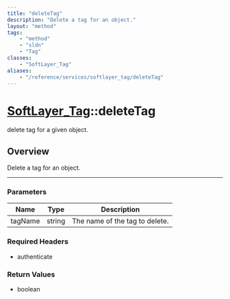 ```yaml
---
title: "deleteTag"
description: "Delete a tag for an object."
layout: "method"
tags:
    - "method"
    - "sldn"
    - "Tag"
classes:
    - "SoftLayer_Tag"
aliases:
    - "/reference/services/softlayer_tag/deleteTag"
---
```

# [SoftLayer_Tag](/reference/services/SoftLayer_Tag)::deleteTag

delete tag for a given object.


## Overview 
Delete a tag for an object. 

-----

### Parameters 
|Name | Type | Description |
| --- | --- | --- |
|tagName| string| The name of the tag to delete.|


### Required Headers
* authenticate


### Return Values
* boolean




